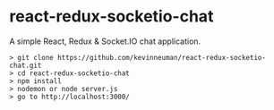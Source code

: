 # react-redux-socketio-chat
A simple React, Redux &amp; Socket.IO chat application.

```
> git clone https://github.com/kevinneuman/react-redux-socketio-chat.git
> cd react-redux-socketio-chat
> npm install
> nodemon or node server.js
> go to http://localhost:3000/
```